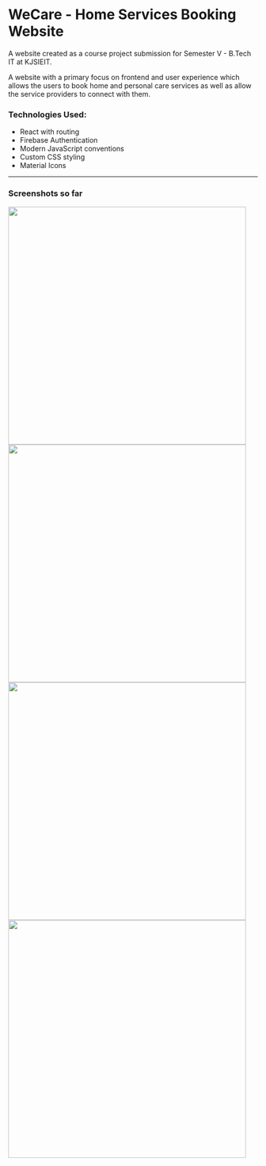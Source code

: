 # WeCare - Home Services Booking Website #

A website created as a course project submission for Semester V - B.Tech IT at KJSIEIT.  

A website with a primary focus on frontend and user experience which allows the users to book home and personal care services as well as allow the service providers to connect with them.  

### Technologies Used: ###
* React with routing  
* Firebase Authentication
* Modern JavaScript conventions  
* Custom CSS styling
* Material Icons  

- - - -

### Screenshots so far ###

<img src="https://github.com/Harshit-Sonawala/we_care/blob/master/screenshots/home.jpg" width="480">  
<img src="https://github.com/Harshit-Sonawala/we_care/blob/master/screenshots/home2.jpg" width="480">  
<img src="https://github.com/Harshit-Sonawala/we_care/blob/master/screenshots/login.jpg" width="480">  
<img src="https://github.com/Harshit-Sonawala/we_care/blob/master/screenshots/signup.jpg" width="480">  
 